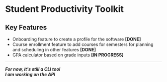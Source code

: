# Student Productivity Toolkit

## Key Features
- Onboarding feature to create a profile for the software **[DONE]**
- Course enrollment feature to add courses for semesters for planning and scheduling in other features **[DONE]**
- GPA calculator based on grade inputs **[IN PROGRESS]**

---

_**For now, it's still a CLI tool**_  
_**I am working on the API**_
